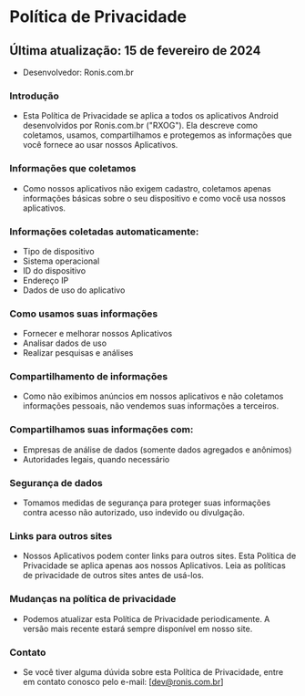 # Política de Privacidade

## Última atualização: 15 de fevereiro de 2024

- Desenvolvedor: Ronis.com.br

### Introdução
- Esta Política de Privacidade se aplica a todos os aplicativos Android desenvolvidos por Ronis.com.br ("RXOG"). Ela descreve como coletamos, usamos, compartilhamos e protegemos as informações que você fornece ao usar nossos Aplicativos.

### Informações que coletamos

- Como nossos aplicativos não exigem cadastro, coletamos apenas informações básicas sobre o seu dispositivo e como você usa nossos aplicativos.

### Informações coletadas automaticamente:

- Tipo de dispositivo
- Sistema operacional
- ID do dispositivo
- Endereço IP
- Dados de uso do aplicativo

### Como usamos suas informações

- Fornecer e melhorar nossos Aplicativos
- Analisar dados de uso
- Realizar pesquisas e análises

### Compartilhamento de informações
- Como não exibimos anúncios em nossos aplicativos e não coletamos informações pessoais, não vendemos suas informações a terceiros.

### Compartilhamos suas informações com:

- Empresas de análise de dados (somente dados agregados e anônimos)
- Autoridades legais, quando necessário

### Segurança de dados
- Tomamos medidas de segurança para proteger suas informações contra acesso não autorizado, uso indevido ou divulgação.

### Links para outros sites
- Nossos Aplicativos podem conter links para outros sites. Esta Política de Privacidade se aplica apenas aos nossos Aplicativos. Leia as políticas de privacidade de outros sites antes de usá-los.

### Mudanças na política de privacidade
- Podemos atualizar esta Política de Privacidade periodicamente. A versão mais recente estará sempre disponível em nosso site.

### Contato
- Se você tiver alguma dúvida sobre esta Política de Privacidade, entre em contato conosco pelo e-mail: [dev@ronis.com.br]
